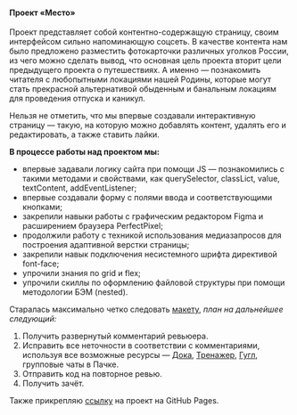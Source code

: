 #### Проект «Место»

Проект представляет собой контентно-содержащую страницу, своим интерфейсом сильно напоминающую соцсеть. В качестве контента нам было предложено разместить фотокарточки различных уголков России, из чего можно сделать вывод, что основная цель проекта вторит цели предыдущего проекта о путешествиях. А именно — познакомить читателя с любопытными локациями нашей Родины, которые могут стать прекрасной альтернативой обыденным и банальным локациям для проведения отпуска и каникул. 

Нельзя не отметить, что мы впервые создавали интерактивную страницу — такую, на которую можно добавлять контент, удалять его и редактировать, а также ставить лайки.

__В процессе работы над проектом мы:__
* впервые задавали логику сайта при помощи JS — познакомились с такими методами и свойствами, как querySelector, classLict, value, textContent, addEventListener;
* впервые создавали форму с полями ввода и соответствующими кнопками;
* закрепили навыки работы с графическим редактором Figma и расширением браузера PerfectPixel;
* продолжили работу с техникой использования медиазапросов для построения адаптивной верстки страницы;
* закрепили навык подключения несистемного шрифта директивой font-face;
* упрочили знания по grid и flex;
* упрочили скиллы по оформлению файловой структуры при помощи методологии БЭМ (nested).

Старалась максимально четко следовать [макету](https://www.figma.com/file/2cn9N9jSkmxD84oJik7xL7/JavaScript.-Sprint-4?node-id=0%3A1),
_план на дальнейшее следующий:_
1.  Получить развернутый комментарий ревьюера.
2.  Исправить все неточности в соответствии с комментариями, используя все возможные ресурсы — [Дока](https://www.doka.guide/), [Тренажер](https://practicum.yandex.ru/learn/web/courses/dbf98e55-0f76-444b-850c-4538708ad571/sprints/133728/topics/b4072eed-2089-45c0-9382-98ea71202341/lessons/939aeab7-0508-49e8-bcf2-199d4dbf74f7/), [Гугл](https://www.google.ru/), групповые чаты в Пачке.
3. Отправить код на повторное ревью.
4. Получить зачёт.

Также прикрепляю [ссылку](https://vikabuyavykh.github.io/mesto/) на проект на GitHub Pages.
